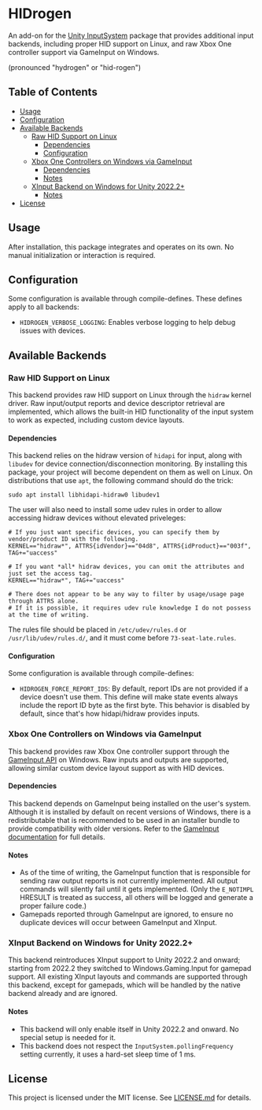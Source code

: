 # HIDrogen

An add-on for the [Unity InputSystem](https://github.com/Unity-Technologies/InputSystem) package that provides additional input backends, including proper HID support on Linux, and raw Xbox One controller support via GameInput on Windows.

(pronounced "hydrogen" or "hid-rogen")

## Table of Contents

- [Usage](#usage)
- [Configuration](#configuration)
- [Available Backends](#available-backends)
  - [Raw HID Support on Linux](#raw-hid-support-on-linux)
    - [Dependencies](#dependencies)
    - [Configuration](#configuration-1)
  - [Xbox One Controllers on Windows via GameInput](#xbox-one-controllers-on-windows-via-gameinput)
    - [Dependencies](#dependencies-1)
    - [Notes](#notes)
  - [XInput Backend on Windows for Unity 2022.2+](#xinput-backend-on-windows-for-unity-20222)
    - [Notes](#notes-1)
- [License](#license)

## Usage

After installation, this package integrates and operates on its own. No manual initialization or interaction is required.

## Configuration

Some configuration is available through compile-defines. These defines apply to all backends:

- `HIDROGEN_VERBOSE_LOGGING`: Enables verbose logging to help debug issues with devices.

## Available Backends

### Raw HID Support on Linux

This backend provides raw HID support on Linux through the `hidraw` kernel driver. Raw input/output reports and device descriptor retrieval are implemented, which allows the built-in HID functionality of the input system to work as expected, including custom device layouts.

#### Dependencies

This backend relies on the hidraw version of `hidapi` for input, along with `libudev` for device connection/disconnection monitoring. By installing this package, your project will become dependent on them as well on Linux. On distributions that use `apt`, the following command should do the trick:

```
sudo apt install libhidapi-hidraw0 libudev1
```

The user will also need to install some udev rules in order to allow accessing hidraw devices without elevated priveleges:

```
# If you just want specific devices, you can specify them by vendor/product ID with the following.
KERNEL=="hidraw*", ATTRS{idVendor}=="04d8", ATTRS{idProduct}=="003f", TAG+="uaccess"

# If you want *all* hidraw devices, you can omit the attributes and just set the access tag.
KERNEL=="hidraw*", TAG+="uaccess"

# There does not appear to be any way to filter by usage/usage page through ATTRS alone.
# If it is possible, it requires udev rule knowledge I do not possess at the time of writing.
```

The rules file should be placed in `/etc/udev/rules.d` or `/usr/lib/udev/rules.d/`, and it must come before `73-seat-late.rules`.

#### Configuration

Some configuration is available through compile-defines:

- `HIDROGEN_FORCE_REPORT_IDS`: By default, report IDs are not provided if a device doesn't use them. This define will make state events always include the report ID byte as the first byte. This behavior is disabled by default, since that's how hidapi/hidraw provides inputs.

### Xbox One Controllers on Windows via GameInput

This backend provides raw Xbox One controller support through the [GameInput API](https://learn.microsoft.com/en-us/gaming/gdk/_content/gc/input/overviews/input-overview) on Windows. Raw inputs and outputs are supported, allowing similar custom device layout support as with HID devices.

#### Dependencies

This backend depends on GameInput being installed on the user's system. Although it is installed by default on recent versions of Windows, there is a redistributable that is recommended to be used in an installer bundle to provide compatibility with older versions. Refer to the [GameInput documentation](https://learn.microsoft.com/en-us/gaming/gdk/_content/gc/input/overviews/input-nuget) for full details.

#### Notes

- As of the time of writing, the GameInput function that is responsible for sending raw output reports is not currently implemented. All output commands will silently fail until it gets implemented. (Only the `E_NOTIMPL` HRESULT is treated as success, all others will be logged and generate a proper failure code.)
- Gamepads reported through GameInput are ignored, to ensure no duplicate devices will occur between GameInput and XInput.

### XInput Backend on Windows for Unity 2022.2+

This backend reintroduces XInput support to Unity 2022.2 and onward; starting from 2022.2 they switched to Windows.Gaming.Input for gamepad support. All existing XInput layouts and commands are supported through this backend, except for gamepads, which will be handled by the native backend already and are ignored.

#### Notes

- This backend will only enable itself in Unity 2022.2 and onward. No special setup is needed for it.
- This backend does not respect the `InputSystem.pollingFrequency` setting currently, it uses a hard-set sleep time of 1 ms.

## License

This project is licensed under the MIT license. See [LICENSE.md](LICENSE.md) for details.
